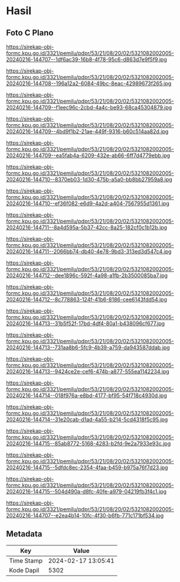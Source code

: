 # Hasil

## Foto C Plano

https://sirekap-obj-formc.kpu.go.id/3321/pemilu/pdpr/53/21/08/20/02/5321082002005-20240216-144707--1df6ac39-16b8-4f78-95c6-d863d7e9f5f9.jpg

https://sirekap-obj-formc.kpu.go.id/3321/pemilu/pdpr/53/21/08/20/02/5321082002005-20240216-144708--196a12a2-6084-49bc-8eac-42989673f265.jpg

https://sirekap-obj-formc.kpu.go.id/3321/pemilu/pdpr/53/21/08/20/02/5321082002005-20240216-144709--f1eec96c-2cbd-4a4c-be93-68ca45304879.jpg

https://sirekap-obj-formc.kpu.go.id/3321/pemilu/pdpr/53/21/08/20/02/5321082002005-20240216-144709--4bd9f1b2-21ae-449f-9316-b60c514aa82d.jpg

https://sirekap-obj-formc.kpu.go.id/3321/pemilu/pdpr/53/21/08/20/02/5321082002005-20240216-144709--ea5fab4a-6209-432e-ab66-6ff7d4779ebb.jpg

https://sirekap-obj-formc.kpu.go.id/3321/pemilu/pdpr/53/21/08/20/02/5321082002005-20240216-144710--8370eb03-1d30-475b-a5a0-bb8bb27959a8.jpg

https://sirekap-obj-formc.kpu.go.id/3321/pemilu/pdpr/53/21/08/20/02/5321082002005-20240216-144710--ef36f082-e6d9-4a2d-a404-7567955d1361.jpg

https://sirekap-obj-formc.kpu.go.id/3321/pemilu/pdpr/53/21/08/20/02/5321082002005-20240216-144711--8a4d595a-5b37-42cc-8a25-182cf0c1b12b.jpg

https://sirekap-obj-formc.kpu.go.id/3321/pemilu/pdpr/53/21/08/20/02/5321082002005-20240216-144711--2066bb74-db40-4e78-9bd3-313ed3d547c4.jpg

https://sirekap-obj-formc.kpu.go.id/3321/pemilu/pdpr/53/21/08/20/02/5321082002005-20240216-144712--dee1896c-592f-4a98-a1fb-2b3500085ba7.jpg

https://sirekap-obj-formc.kpu.go.id/3321/pemilu/pdpr/53/21/08/20/02/5321082002005-20240216-144712--8c778863-124f-41b6-8186-cee6143fdd54.jpg

https://sirekap-obj-formc.kpu.go.id/3321/pemilu/pdpr/53/21/08/20/02/5321082002005-20240216-144713--31b5f52f-17bd-4df4-80a1-b438096cf677.jpg

https://sirekap-obj-formc.kpu.go.id/3321/pemilu/pdpr/53/21/08/20/02/5321082002005-20240216-144713--731aa8b6-5fc9-4b39-a759-da943587ddab.jpg

https://sirekap-obj-formc.kpu.go.id/3321/pemilu/pdpr/53/21/08/20/02/5321082002005-20240216-144713--9424ce2e-cef6-474b-a877-555ea1142234.jpg

https://sirekap-obj-formc.kpu.go.id/3321/pemilu/pdpr/53/21/08/20/02/5321082002005-20240216-144714--018f976a-e8bd-4177-bf95-54f718c4930d.jpg

https://sirekap-obj-formc.kpu.go.id/3321/pemilu/pdpr/53/21/08/20/02/5321082002005-20240216-144714--31e20cab-d1ad-4a55-b214-5cd4318f5c95.jpg

https://sirekap-obj-formc.kpu.go.id/3321/pemilu/pdpr/53/21/08/20/02/5321082002005-20240216-144715--85ab8772-5168-4283-b2fd-9e2a7933e93c.jpg

https://sirekap-obj-formc.kpu.go.id/3321/pemilu/pdpr/53/21/08/20/02/5321082002005-20240216-144715--5dfdc8ec-2354-4faa-b459-b975a76f7d23.jpg

https://sirekap-obj-formc.kpu.go.id/3321/pemilu/pdpr/53/21/08/20/02/5321082002005-20240216-144715--504d490a-d8fc-40fe-a979-04219fb3f4c1.jpg

https://sirekap-obj-formc.kpu.go.id/3321/pemilu/pdpr/53/21/08/20/02/5321082002005-20240216-144707--e2ea4b14-10fc-4f30-b6fb-771c171bf534.jpg


## Metadata

| Key        | Value               |
| ---------- | ------------------- |
| Time Stamp | 2024-02-17 13:05:41 |
| Kode Dapil | 5302                |



